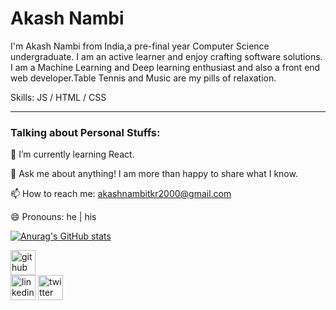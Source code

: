 # Akash Nambi 
I'm Akash Nambi from India,a pre-final year Computer Science undergraduate. I am an active learner and enjoy crafting software solutions. I am a Machine Learning and Deep learning enthusiast and also a front end web developer.Table Tennis and Music are my pills of relaxation. 


Skills:  JS / HTML / CSS

---
### Talking about Personal Stuffs:


🌱 I’m currently learning React.

💬 Ask me about anything! I am more than happy to share what I know.

📫 How to reach me: akashnambitkr2000@gmail.com

😄 Pronouns: he | his

[![Anurag's GitHub stats](https://github-readme-stats.vercel.app/api?username=AkashNambi)](https://github.com/anuraghazra/github-readme-stats)
 
[<img src='https://cdn.jsdelivr.net/npm/simple-icons@3.0.1/icons/github.svg' alt='github' height='40'>](https://github.com/AkashNambi)  
[<img src='https://cdn.jsdelivr.net/npm/simple-icons@3.0.1/icons/linkedin.svg' alt='linkedin' height='40'>](https://www.linkedin.com/in/akash-nambi/)
[<img src='https://cdn.jsdelivr.net/npm/simple-icons@3.0.1/icons/twitter.svg' alt='twitter' height='40'>](https://twitter.com/akash_nambi)  



